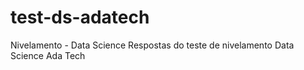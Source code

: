 # test-ds-adatech
Nivelamento - Data Science
Respostas do teste de nivelamento Data Science Ada Tech
